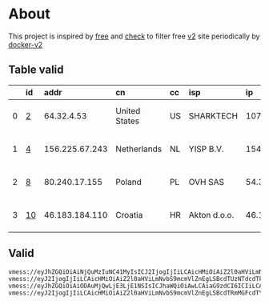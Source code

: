 
# About

This project is inspired by [free](https://github.com/freefq/free) and [check](https://github.com/yeahwu/check) to filter free [v2](https://github.com/v2fly/v2ray-core) site periodically by [docker-v2](https://hub.docker.com/r/v2ray/official)

    

## Table valid
|    | id                   | addr           | cn            | cc   | isp          | ip             | chatgpt          |
|---:|:---------------------|:---------------|:--------------|:-----|:-------------|:---------------|:-----------------|
|  0 | [2](config/2.json)   | 64.32.4.53     | United States | US   | SHARKTECH    | 107.167.13.162 | Yes (Region: US) |
|  1 | [4](config/4.json)   | 156.225.67.243 | Netherlands   | NL   | YISP B.V.    | 154.84.1.37    | Yes (Region: NL) |
|  2 | [8](config/8.json)   | 80.240.17.155  | Poland        | PL   | OVH SAS      | 54.36.174.181  | Yes (Region: FR) |
|  3 | [10](config/10.json) | 46.183.184.110 | Croatia       | HR   | Akton d.o.o. | 46.183.184.110 | Yes (Region: HR) |

## Valid
```
vmess://eyJhZGQiOiAiNjQuMzIuNC41MyIsICJ2IjogIjIiLCAicHMiOiAiZ2l0aHViLmNvbS9mcmVlZnEgLSBcdTdmOGVcdTU2ZmRcdTUyYTBcdTUyMjlcdTc5OGZcdTVjM2NcdTRlOWFcdTVkZGVcdTZkMWJcdTY3NDlcdTc3ZjZTaGFya3RlY2hcdTY1NzBcdTYzNmVcdTRlMmRcdTVmYzMgMiIsICJwb3J0IjogNDM1NTYsICJpZCI6ICI4NjUzMDA0Zi1kZTY3LTQ0YzItOWNjZS1lMDgzMDkzM2ZiMDMiLCAiYWlkIjogIjY0IiwgIm5ldCI6ICJ0Y3AiLCAidHlwZSI6ICIiLCAiaG9zdCI6ICJcdWQ4M2NcdWRkZmFcdWQ4M2NcdWRkZjhVU1x1N2Y4ZVx1NTZmZCh5b3V0dWJlXHU5NjNmXHU0ZjFmXHU3OWQxXHU2MjgwKSIsICJwYXRoIjogIi8iLCAidGxzIjogIiJ9
vmess://eyJ2IjogIjIiLCAicHMiOiAiZ2l0aHViLmNvbS9mcmVlZnEgLSBcdTUzNTdcdTk3NWUgIDQiLCAiYWRkIjogIjE1Ni4yMjUuNjcuMjQzIiwgInBvcnQiOiAiNDM1ODIiLCAiaWQiOiAiOTkwMDA2YmQtY2IyMC00ODJmLTljOTctZjVmYzY1MzU5NjA1IiwgImFpZCI6ICI2NCIsICJzY3kiOiAiYXV0byIsICJuZXQiOiAidGNwIiwgInR5cGUiOiAibm9uZSIsICJob3N0IjogIiIsICJwYXRoIjogIi8iLCAidGxzIjogIiIsICJzbmkiOiAiIn0=
vmess://eyJhZGQiOiAiODAuMjQwLjE3LjE1NSIsICJhaWQiOiAwLCAiaG9zdCI6ICIiLCAiaWQiOiAiZDUzNTA0NjUtYWI2My00ZDMwLWViZGEtNWNiZTA3NTFjYmQ2IiwgIm5ldCI6ICJ3cyIsICJwYXRoIjogIi8iLCAicG9ydCI6IDIwODcsICJwcyI6ICJnaXRodWIuY29tL2ZyZWVmcSAtIFx1NWZiN1x1NTZmZFx1OWVkMVx1NjhlZVx1NWRkZVx1NmNkNVx1NTE3MFx1NTE0Ylx1Nzk4ZkNob29wYVx1NjU3MFx1NjM2ZVx1NGUyZFx1NWZjMyA4IiwgInRscyI6ICIiLCAidHlwZSI6ICJhdXRvIiwgInNlY3VyaXR5IjogImF1dG8iLCAic2tpcC1jZXJ0LXZlcmlmeSI6IHRydWUsICJzbmkiOiAiIn0=
vmess://eyJ2IjogIjIiLCAicHMiOiAiZ2l0aHViLmNvbS9mcmVlZnEgLSBcdTRmMGFcdTY3MTcgIDEwIiwgImFkZCI6ICI0Ni4xODMuMTg0LjExMCIsICJwb3J0IjogIjQ0MyIsICJ0eXBlIjogIm5vbmUiLCAiaWQiOiAiMTVlNTI5ZTMtZTVkYS00OTVhLWFmODUtNTdkZjA2NTdkMjE2IiwgImFpZCI6ICIwIiwgIm5ldCI6ICJ3cyIsICJwYXRoIjogIi8iLCAiaG9zdCI6ICIiLCAidGxzIjogIiJ9
```

